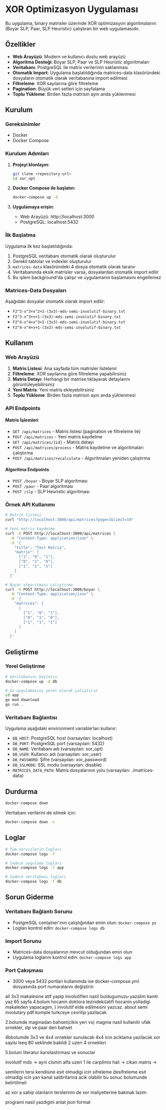 # XOR Optimizasyon Uygulaması

Bu uygulama, binary matrisler üzerinde XOR optimizasyon algoritmalarını (Boyar SLP, Paar, SLP Heuristic) çalıştıran bir web uygulamasıdır.

## Özellikler

- **Web Arayüzü**: Modern ve kullanıcı dostu web arayüzü
- **Algoritma Desteği**: Boyar SLP, Paar ve SLP Heuristic algoritmaları
- **Veritabanı**: PostgreSQL ile matris verilerinin saklanması
- **Otomatik Import**: Uygulama başlatıldığında matrices-data klasöründeki dosyaların otomatik olarak veritabanına import edilmesi
- **Filtreleme**: XOR sayılarına göre filtreleme
- **Pagination**: Büyük veri setleri için sayfalama
- **Toplu Yükleme**: Birden fazla matrisin aynı anda yüklenmesi

## Kurulum

### Gereksinimler

- Docker
- Docker Compose

### Kurulum Adımları

1. **Projeyi klonlayın:**
   ```bash
   git clone <repository-url>
   cd xor_opt
   ```

2. **Docker Compose ile başlatın:**
   ```bash
   docker-compose up -d
   ```

3. **Uygulamaya erişin:**
   - Web Arayüzü: http://localhost:3000
   - PostgreSQL: localhost:5432

### İlk Başlatma

Uygulama ilk kez başlatıldığında:

1. PostgreSQL veritabanı otomatik olarak oluşturulur
2. Gerekli tablolar ve indexler oluşturulur
3. `matrices-data` klasöründeki 4 dosya otomatik olarak taranır
4. Veritabanında eksik matrisler varsa, dosyalardan otomatik import edilir
5. Bu işlem background'da çalışır ve uygulamanın başlamasını engellemez

### Matrices-Data Dosyaları

Aşağıdaki dosyalar otomatik olarak import edilir:
- `F2^3-x^3+x^2+1-(3x3)-mds-semi-involutif-binary.txt`
- `F2^3-x^3+x+1-(3x3)-mds-semi-involutif-binary.txt`
- `F2^4-x^4+x^3+1-(3x3)-mds-semi-involutif-binary.txt`
- `F2^4-x^4+x+1-(3x3)-mds-semi-involutif-binary.txt`

## Kullanım

### Web Arayüzü

1. **Matris Listesi**: Ana sayfada tüm matrisler listelenir
2. **Filtreleme**: XOR sayılarına göre filtreleme yapabilirsiniz
3. **Matris Detayı**: Herhangi bir matrise tıklayarak detaylarını görüntüleyebilirsiniz
4. **Yeni Matris**: Yeni matris ekleyebilirsiniz
5. **Toplu Yükleme**: Birden fazla matrisin aynı anda yüklenmesi

### API Endpoints

#### Matris İşlemleri
- `GET /api/matrices` - Matris listesi (pagination ve filtreleme ile)
- `POST /api/matrices` - Yeni matris kaydetme
- `GET /api/matrices/{id}` - Matris detayı
- `POST /api/matrices/process` - Matris kaydetme ve algoritmaları çalıştırma
- `POST /api/matrices/recalculate` - Algoritmaları yeniden çalıştırma

#### Algoritma Endpoints
- `POST /boyar` - Boyar SLP algoritması
- `POST /paar` - Paar algoritması
- `POST /slp` - SLP Heuristic algoritması

### Örnek API Kullanımı

```bash
# Matris listesi
curl "http://localhost:3000/api/matrices?page=1&limit=10"

# Yeni matris kaydetme
curl -X POST http://localhost:3000/api/matrices \
  -H "Content-Type: application/json" \
  -d '{
    "title": "Test Matrix",
    "matrix": [
      ["1", "0", "1"],
      ["0", "1", "0"],
      ["1", "1", "1"]
    ]
  }'

# Boyar algoritması çalıştırma
curl -X POST http://localhost:3000/boyar \
  -H "Content-Type: application/json" \
  -d '{
    "matrices": [
      [
        ["1", "0", "1"],
        ["0", "1", "0"],
        ["1", "1", "1"]
      ]
    ]
  }'
```

## Geliştirme

### Yerel Geliştirme

```bash
# Veritabanını başlatın
docker-compose up -d db

# Go uygulamasını yerel olarak çalıştırın
cd app
go mod download
go run .
```

### Veritabanı Bağlantısı

Uygulama aşağıdaki environment variable'ları kullanır:

- `DB_HOST`: PostgreSQL host (varsayılan: localhost)
- `DB_PORT`: PostgreSQL port (varsayılan: 5432)
- `DB_NAME`: Veritabanı adı (varsayılan: xor_opt)
- `DB_USER`: Kullanıcı adı (varsayılan: xor_user)
- `DB_PASSWORD`: Şifre (varsayılan: xor_password)
- `DB_SSLMODE`: SSL modu (varsayılan: disable)
- `MATRICES_DATA_PATH`: Matris dosyalarının yolu (varsayılan: ./matrices-data)

## Durdurma

```bash
docker-compose down
```

Veritabanı verilerini de silmek için:
```bash
docker-compose down -v
```

## Loglar

```bash
# Tüm servislerin logları
docker-compose logs -f

# Sadece uygulama logları
docker-compose logs -f app

# Sadece veritabanı logları
docker-compose logs -f db
```

## Sorun Giderme

### Veritabanı Bağlantı Sorunu
- PostgreSQL container'ının çalıştığından emin olun: `docker-compose ps`
- Logları kontrol edin: `docker-compose logs db`

### Import Sorunu
- Matrices-data dosyalarının mevcut olduğundan emin olun
- Uygulama loglarını kontrol edin: `docker-compose logs app`

### Port Çakışması
- 3000 veya 5432 portları kullanımda ise docker-compose.yml dosyasında port numaralarını değiştirin 



all 3x3 makalesine atif yapip involutifleri nasil buldugumuzu yazalim
kanıtı yaz  65 sayfa 4.bolum hocanin doktora tezindeki(atifi hocanin yolladigi makaleden yapacagim, ) involutif elde edilmesini yazcaz. about semi involutary pdf komple turkceye cevrilip yazilacak

2.bolumde magmadan bahset(cikis yeri vs) magma nasil kullanilir ufak ornekler,   slp ve paar den bahset

4bbolumde 3x3 ve 4x4 ornekler sunulacak 4x4 icin aciklama yazilacak  xor sayisi lseq 80 seklinde bakildi 2 uzeri 4 ornekleri


5.bolum literatur karsilastirmasi ve sonuclar

involutif mds -> ayni cismin alfa  uzeri 1 ile carpilmis hali -> cikan matris ->


semilerin tersi kendisine esit olmadigi icin sifreleme desifreleme esit olmadigi icin yan kanal saldirilarina acik olabilir bu sonuc bolumunde belirtilmeli



az xor a sahip olanlarin terslerinin de xor maliyetlerine bakmak lazim

programi nasil yazdigini anlat json format

